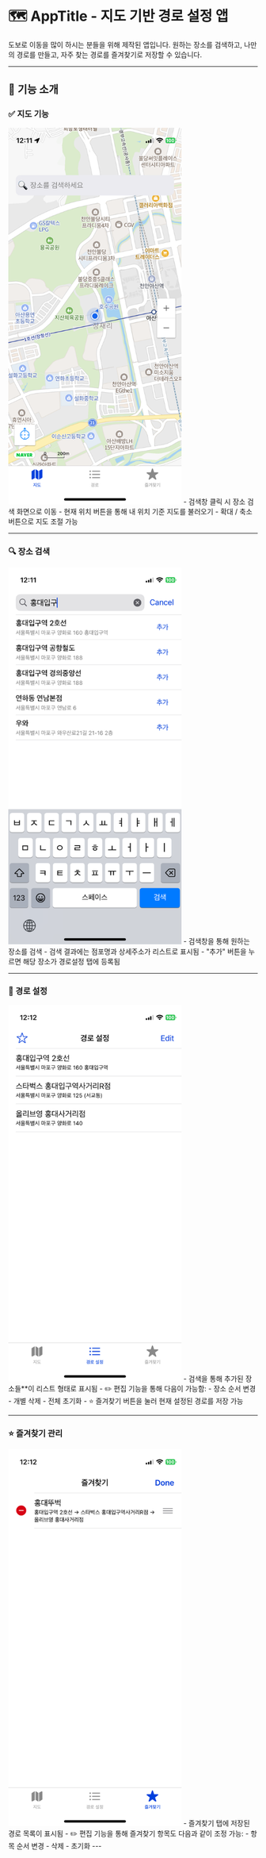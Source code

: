 # 🗺️ AppTitle - 지도 기반 경로 설정 앱

도보로 이동을 많이 하시는 분들을 위해 제작된 앱입니다.
원하는 장소를 검색하고, 나만의 경로를 만들고, 자주 찾는 경로를 즐겨찾기로 저장할 수 있습니다.

---

## 📌 기능 소개

### ✅ 지도 기능
<img src="./assets/mainMap.PNG" alt="지도 화면" width="350"/>
- 검색창 클릭 시 장소 검색 화면으로 이동
- 현재 위치 버튼을 통해 내 위치 기준 지도를 불러오기
- 확대 / 축소 버튼으로 지도 조절 가능

---

### 🔍 장소 검색
<img src="./assets/searchRoute.PNG" alt="검색 화면" width="350"/>
- 검색창을 통해 원하는 장소를 검색
- 검색 결과에는 점포명과 상세주소가 리스트로 표시됨
- "추가" 버튼을 누르면 해당 장소가 경로설정 탭에 등록됨

---

### 🧭 경로 설정
<img src="./assets/routeList.PNG" alt="---" width="350"/>
- 검색을 통해 추가된 장소들**이 리스트 형태로 표시됨
- ✏️ 편집 기능을 통해 다음이 가능함:
    - 장소 순서 변경
    - 개별 삭제
    - 전체 초기화
- ⭐ 즐겨찾기 버튼을 눌러 현재 설정된 경로를 저장 가능

---

### ⭐ 즐겨찾기 관리
<img src="./assets/editFavorites.PNG" alt="검색 화면" width="350"/>
- 즐겨찾기 탭에 저장된 경로 목록이 표시됨
- ✏️ 편집 기능을 통해 즐겨찾기 항목도 다음과 같이 조정 가능:
    - 항목 순서 변경
    - 삭제
    - 초기화
---
